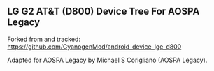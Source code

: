 LG G2 AT&T (D800) Device Tree For AOSPA Legacy
----------------------------------------------

Forked from and tracked: https://github.com/CyanogenMod/android_device_lge_d800

Adapted for AOSPA Legacy by Michael S Corigliano (AOSPA Legacy).
